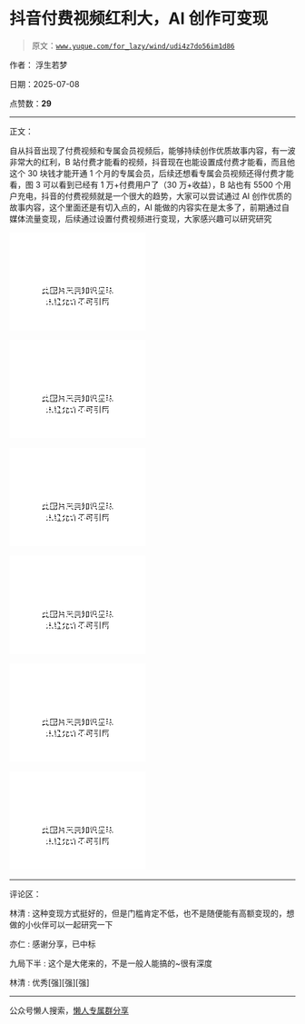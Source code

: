 # 抖音付费视频红利大，AI 创作可变现

> 原文：[`www.yuque.com/for_lazy/wind/udi4z7do56im1d86`](https://www.yuque.com/for_lazy/wind/udi4z7do56im1d86)

作者： 浮生若梦

日期：2025-07-08

点赞数：**29**

* * *

正文：

自从抖音出现了付费视频和专属会员视频后，能够持续创作优质故事内容，有一波非常大的红利，B 站付费才能看的视频，抖音现在也能设置成付费才能看，而且他这个 30 块钱才能开通 1 个月的专属会员，后续还想看专属会员视频还得付费才能看，图 3 可以看到已经有 1 万+付费用户了（30 万+收益），B 站也有 5500 个用户充电，抖音的付费视频就是一个很大的趋势，大家可以尝试通过 AI 创作优质的故事内容，这个里面还是有切入点的，AI 能做的内容实在是太多了，前期通过自媒体流量变现，后续通过设置付费视频进行变现，大家感兴趣可以研究研究

![](img/62897298caea903f2b502210dfdc1297.png "None")

![](img/0a860aaf9164c37907b23ded1230eeec.png "None")

![](img/e70b49e1b619f29def6ba87efbe9b295.png "None")

![](img/416a604402bff9bf77bf7ec3a0a27be0.png "None")

![](img/756ed30ea4f051f6a803d8b93adb220d.png "None")

![](img/89586aa092aed22264036a65a0cd3ef6.png "None")

* * *

评论区：

林清 : 这种变现方式挺好的，但是门槛肯定不低，也不是随便能有高额变现的，想做的小伙伴可以一起研究一下

亦仁 : 感谢分享，已中标

九局下半 : 这个是大佬来的，不是一般人能搞的~很有深度

林清 : 优秀[强][强][强]

* * *

公众号懒人搜索，[懒人专属群分享](https://lazybook.fun/#/blog/group)